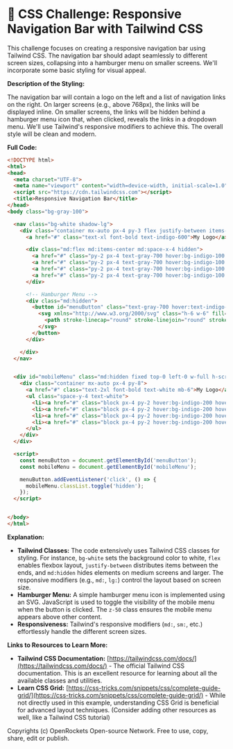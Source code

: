 # 🐞 CSS Challenge:  Responsive Navigation Bar with Tailwind CSS


This challenge focuses on creating a responsive navigation bar using Tailwind CSS. The navigation bar should adapt seamlessly to different screen sizes, collapsing into a hamburger menu on smaller screens.  We'll incorporate some basic styling for visual appeal.

**Description of the Styling:**

The navigation bar will contain a logo on the left and a list of navigation links on the right. On larger screens (e.g., above 768px), the links will be displayed inline. On smaller screens, the links will be hidden behind a hamburger menu icon that, when clicked, reveals the links in a dropdown menu.  We'll use Tailwind's responsive modifiers to achieve this. The overall style will be clean and modern.


**Full Code:**

```html
<!DOCTYPE html>
<html>
<head>
  <meta charset="UTF-8">
  <meta name="viewport" content="width=device-width, initial-scale=1.0">
  <script src="https://cdn.tailwindcss.com"></script>
  <title>Responsive Navigation Bar</title>
</head>
<body class="bg-gray-100">

  <nav class="bg-white shadow-lg">
    <div class="container mx-auto px-4 py-3 flex justify-between items-center">
      <a href="#" class="text-xl font-bold text-indigo-600">My Logo</a>

      <div class="md:flex md:items-center md:space-x-4 hidden">
        <a href="#" class="py-2 px-4 text-gray-700 hover:bg-indigo-100 rounded">Home</a>
        <a href="#" class="py-2 px-4 text-gray-700 hover:bg-indigo-100 rounded">About</a>
        <a href="#" class="py-2 px-4 text-gray-700 hover:bg-indigo-100 rounded">Services</a>
        <a href="#" class="py-2 px-4 text-gray-700 hover:bg-indigo-100 rounded">Contact</a>
      </div>

      <!-- Hamburger Menu -->
      <div class="md:hidden">
        <button id="menuButton" class="text-gray-700 hover:text-indigo-600 focus:outline-none">
          <svg xmlns="http://www.w3.org/2000/svg" class="h-6 w-6" fill="none" viewBox="0 0 24 24" stroke="currentColor">
            <path stroke-linecap="round" stroke-linejoin="round" stroke-width="2" d="M4 6h16M4 12h16M4 18h16" />
          </svg>
        </button>
      </div>

    </div>
  </nav>


  <div id="mobileMenu" class="md:hidden fixed top-0 left-0 w-full h-screen bg-gray-800 bg-opacity-75 z-50">
    <div class="container mx-auto px-4 py-8">
      <a href="#" class="text-2xl font-bold text-white mb-6">My Logo</a>
      <ul class="space-y-4 text-white">
        <li><a href="#" class="block px-4 py-2 hover:bg-indigo-200 hover:text-gray-900">Home</a></li>
        <li><a href="#" class="block px-4 py-2 hover:bg-indigo-200 hover:text-gray-900">About</a></li>
        <li><a href="#" class="block px-4 py-2 hover:bg-indigo-200 hover:text-gray-900">Services</a></li>
        <li><a href="#" class="block px-4 py-2 hover:bg-indigo-200 hover:text-gray-900">Contact</a></li>
      </ul>
    </div>
  </div>

  <script>
    const menuButton = document.getElementById('menuButton');
    const mobileMenu = document.getElementById('mobileMenu');

    menuButton.addEventListener('click', () => {
      mobileMenu.classList.toggle('hidden');
    });
  </script>


</body>
</html>
```

**Explanation:**

* **Tailwind Classes:** The code extensively uses Tailwind CSS classes for styling. For instance, `bg-white` sets the background color to white, `flex` enables flexbox layout, `justify-between` distributes items between the ends, and `md:hidden` hides elements on medium screens and larger.  The responsive modifiers (e.g., `md:`, `lg:`) control the layout based on screen size.
* **Hamburger Menu:** A simple hamburger menu icon is implemented using an SVG. JavaScript is used to toggle the visibility of the mobile menu when the button is clicked.  The `z-50` class ensures the mobile menu appears above other content.
* **Responsiveness:**  Tailwind's responsive modifiers (`md:`, `sm:`, etc.) effortlessly handle the different screen sizes.


**Links to Resources to Learn More:**

* **Tailwind CSS Documentation:** [https://tailwindcss.com/docs/](https://tailwindcss.com/docs/) - The official Tailwind CSS documentation.  This is an excellent resource for learning about all the available classes and utilities.
* **Learn CSS Grid:** [https://css-tricks.com/snippets/css/complete-guide-grid/](https://css-tricks.com/snippets/css/complete-guide-grid/) - While not directly used in this example, understanding CSS Grid is beneficial for advanced layout techniques. (Consider adding other resources as well, like a Tailwind CSS tutorial)


Copyrights (c) OpenRockets Open-source Network. Free to use, copy, share, edit or publish.

